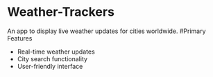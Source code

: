 # Weather-Trackers
An app to display live weather updates for cities worldwide.
#Primary Features
- Real-time weather updates
- City search functionality
- User-friendly interface
